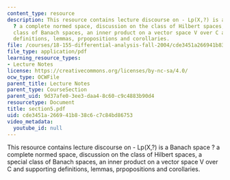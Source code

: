 ```yaml
---
content_type: resource
description: This resource contains lecture discourse on - Lp(X,?) is a Banach space
  ? a complete normed space, discussion on the class of Hilbert spaces,  a special
  class of Banach spaces, an inner product on a vector space V over C and supporting
  definitions, lemmas, prpopositions and corollaries.
file: /courses/18-155-differential-analysis-fall-2004/cde3451a266941b838c6c7c84bd86753_section5.pdf
file_type: application/pdf
learning_resource_types:
- Lecture Notes
license: https://creativecommons.org/licenses/by-nc-sa/4.0/
ocw_type: OCWFile
parent_title: Lecture Notes
parent_type: CourseSection
parent_uid: 9d37afe0-3ee3-daa4-8c60-c9c4883b90d4
resourcetype: Document
title: section5.pdf
uid: cde3451a-2669-41b8-38c6-c7c84bd86753
video_metadata:
  youtube_id: null
---
```

This resource contains lecture discourse on - Lp(X,?) is a Banach space ? a complete normed space, discussion on the class of Hilbert spaces,  a special class of Banach spaces, an inner product on a vector space V over C and supporting definitions, lemmas, prpopositions and corollaries.